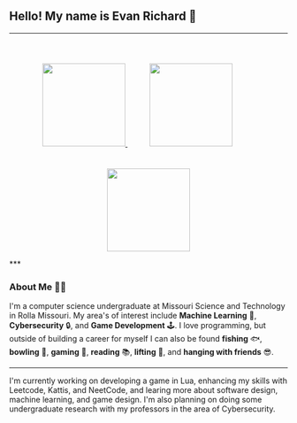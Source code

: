 ## Hello! My name is Evan Richard 👋

***
<p align="center">
    <!-- LinkedIn -->
    <a href="https://www.linkedin.com/in/evanrichard0">
        <img src="https://upload.wikimedia.org/wikipedia/commons/thumb/8/81/LinkedIn_icon.svg/2048px-LinkedIn_icon.svg.png" width="150"/>
    </a>
    <!-- Leetcode -->
    <a href="https://leetcode.com/u/9hr2E8lQS6/">
        <img src="https://leetcode.com/static/images/LeetCode_Sharing.png" style="margin: 40px;" width="150" height="150"/>
    </a>
    <!-- Kattis -->
    <a href="https://open.kattis.com/users/evan-richard">
        <img src="https://avatars.githubusercontent.com/u/8167581?s=280&v=4" width="150"/>
    </a>
</p>
***

### About **Me** 🙋‍♂️

I'm a computer science
undergraduate at Missouri Science and Technology in Rolla Missouri. My area's of interest include **Machine Learning** 🤖, **Cybersecurity** 🔒, and **Game Development** 🕹️. I love programming, but outside of building a career for myself I can also be found **fishing** 🐟, **bowling** 🎳, **gaming** 👾, **reading** 📚, **lifting** 💪, and **hanging with friends** 😎.

***

I'm currently working on developing a game in Lua, enhancing my skills with Leetcode, Kattis, and NeetCode, and learing more about software design, machine learning, and game design. I'm also planning on doing some undergraduate research with my professors in the area of Cybersecurity.

